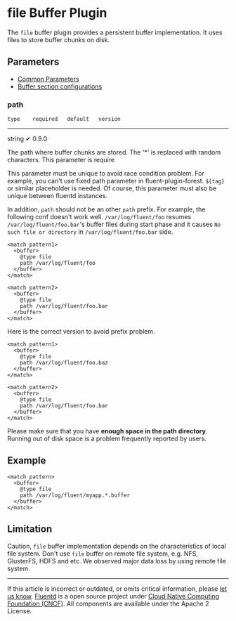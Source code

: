 # file Buffer Plugin

The `file` buffer plugin provides a persistent buffer implementation. It
uses files to store buffer chunks on disk.


## Parameters

-   [Common Parameters](/articles/plugin-common-parameters.md)
-   [Buffer section configurations](/articles/buffer-section.md)


### path

    type    required   default   version
  -------- ---------- --------- ---------
   string      ✔                  0.9.0

The path where buffer chunks are stored. The '\*' is replaced with
random characters. This parameter is require

This parameter must be unique to avoid race condition problem. For
example, you can't use fixed path parameter in fluent-plugin-forest.
`${tag}` or similar placeholder is needed. Of course, this parameter
must also be unique between fluentd instances.

In addition, `path` should not be an other `path` prefix. For example,
the following conf doesn't work well. `/var/log/fluent/foo` resumes
`/var/log/fluent/foo.bar`'s buffer files during start phase and it
causes `No such file or directory` in `/var/log/fluent/foo.bar` side.

``` {.CodeRay}
<match pattern1>
  <buffer>
    @type file
    path /var/log/fluent/foo
  </buffer>
</match>

<match pattern2>
  <buffer>
    @type file
    path /var/log/fluent/foo.bar
  </buffer>
</match>
```

Here is the correct version to avoid prefix problem.

``` {.CodeRay}
<match pattern1>
  <buffer>
    @type file
    path /var/log/fluent/foo.baz
  </buffer>
</match>

<match pattern2>
  <buffer>
    @type file
    path /var/log/fluent/foo.bar
  </buffer>
</match>
```

Please make sure that you have **enough space in the path directory**.
Running out of disk space is a problem frequently reported by users.


Example
-------

``` {.CodeRay}
<match pattern>
  <buffer>
    @type file
    path /var/log/fluent/myapp.*.buffer
  </buffer>
</match>
```


Limitation
----------

Caution, `file` buffer implementation depends on the characteristics of
local file system. Don't use `file` buffer on remote file system, e.g.
NFS, GlusterFS, HDFS and etc. We observed major data loss by using
remote file system.


------------------------------------------------------------------------

If this article is incorrect or outdated, or omits critical information,
please [let us know](https://github.com/fluent/fluentd-docs/issues?state=open).
[Fluentd](http://www.fluentd.org/) is a open source project under [Cloud
Native Computing Foundation (CNCF)](https://cncf.io/). All components
are available under the Apache 2 License.
